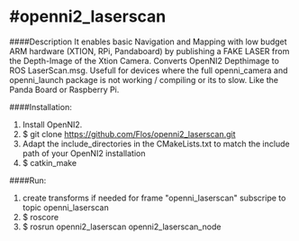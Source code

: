 #openni2_laserscan
=================
####Description
It enables basic Navigation and Mapping with low budget ARM hardware (XTION, RPi, Pandaboard) by publishing a FAKE LASER from the Depth-Image of the Xtion Camera. Converts OpenNI2 Depthimage to ROS LaserScan.msg. Usefull for devices where the full openni_camera and openni_launch package is not working / compiling or its to slow. Like the Panda Board or Raspberry Pi.

####Installation:
1. Install OpenNI2.
2. $ git clone https://github.com/Flos/openni2_laserscan.git
3. Adapt the include_directories in the CMakeLists.txt to match the include path of your OpenNI2 installation
4. $ catkin_make

####Run:
1. create transforms if needed for frame "openni_laserscan" subscripe to topic openni_laserscan
2. $ roscore
3. $ rosrun openni2_laserscan openni2_laserscan_node


